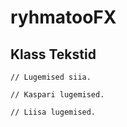 # ryhmatooFX

## Klass Tekstid

```
// Lugemised siia.

// Kaspari lugemised.

// Liisa lugemised.
```
